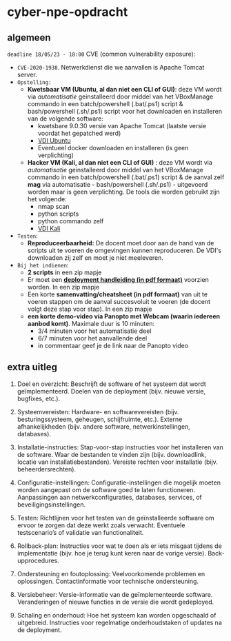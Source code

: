 # cyber-npe-opdracht

## algemeen

`deadline 18/05/23 - 18:00`
CVE (common vulnerability exposure):

- `CVE-2020-1938`. Netwerkdienst die we aanvallen is Apache Tomcat server.
- `Opstelling:`
  - **Kwetsbaar VM (Ubuntu, al dan niet een CLI of GUI)**: deze VM wordt via *automatisatie* geinstalleerd door middel van het VBoxManage commando in een batch/powershell (.bat/.ps1) script & bash/powershell (.sh/.ps1) script voor het downloaden en installeren van de volgende software:
    - kwetsbare 9.0.30 versie van Apache Tomcat (laatste versie voordat het gepatched werd)
    - [VDI Ubuntu](https://www.osboxes.org/ubuntu/)
    - Eventueel docker downloaden en installeren (is geen verplichting)
  - **Hacker VM (Kali, al dan niet een CLI of GUI)** : deze VM wordt via *automatisatie* geinstalleerd door middel van het VBoxManage commando in een batch/powershell (.bat/.ps1) script & de aanval zelf **mag** via automatisatie - bash/powershell (.sh/.ps1) - uitgevoerd worden maar is geen verplichting. De tools die worden gebruikt zijn het volgende:
    - nmap scan
    - python scripts
    - python commando zelf
    - [VDI Kali](https://www.osboxes.org/kali-linux/)
- `Testen`:
  - **Reproduceerbaarheid:** De docent moet door aan de hand van de scripts uit te voeren de omgevingen kunnen reproduceren. De VDI's downloaden zij zelf en moet je niet meeleveren.
- `Bij het indienen`:
  - **2 scripts** in een zip mapje
  - Er moet een **[deployment handleiding (in pdf formaat)](#extra-uitleg)** voorzien worden. In een zip mapje
  - Een korte **samenvatting/cheatsheet (in pdf formaat)** van uit te voeren stappen om de aanval succesvoluit te voeren (de docent volgt deze stap voor stap). In een zip mapje
  - **een korte demo-video via Panopto met Webcam (waarin iedereen aanbod komt)**. Maximale duur is 10 minuten:
    - 3/4 minuten voor het automatisatie deel
    - 6/7 minuten voor het aanvallende deel
    - in commentaar geef je de link naar de Panopto video

## extra uitleg

1. Doel en overzicht:
Beschrijft de software of het systeem dat wordt geïmplementeerd.
Doelen van de deployment (bijv. nieuwe versie, bugfixes, etc.).

2. Systeemvereisten:
Hardware- en softwarevereisten (bijv. besturingssysteem, geheugen, schijfruimte, etc.).
Externe afhankelijkheden (bijv. andere software, netwerkinstellingen, databases).

3. Installatie-instructies:
Stap-voor-stap instructies voor het installeren van de software.
Waar de bestanden te vinden zijn (bijv. downloadlink, locatie van installatiebestanden).
Vereiste rechten voor installatie (bijv. beheerdersrechten).

4. Configuratie-instellingen:
Configuratie-instellingen die mogelijk moeten worden aangepast om de software goed te laten functioneren.
Aanpassingen aan netwerkconfiguraties, databases, services, of beveiligingsinstellingen.

5. Testen:
Richtlijnen voor het testen van de geïnstalleerde software om ervoor te zorgen dat deze werkt zoals verwacht.
Eventuele testscenario’s of validatie van functionaliteit.

6. Rollback-plan:
Instructies voor wat te doen als er iets misgaat tijdens de implementatie (bijv. hoe je terug kunt keren naar de vorige versie).
Back-upprocedures.

7. Ondersteuning en foutoplossing:
Veelvoorkomende problemen en oplossingen.
Contactinformatie voor technische ondersteuning.

8. Versiebeheer:
Versie-informatie van de geïmplementeerde software.
Veranderingen of nieuwe functies in de versie die wordt gedeployed.

9. Schaling en onderhoud:
Hoe het systeem kan worden opgeschaald of uitgebreid.
Instructies voor regelmatige onderhoudstaken of updates na de deployment.

